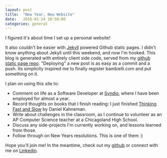 ```yaml
---
layout: post
title:  "New Year, New Website"
date:   2016-01-24 20:50:00
categories: general
---
```

I figured it's about time I set up a personal website!

It also couldn't be easier with [Jekyll][jekyll] powered Github static pages. I didn't know anything about Jekyll until this weekend, and now I'm hooked. This blog is generated with entirely client side code, served from my [github static page repo][github-page]. "Deploying" a new post is as easy as a commit and a push. Its simplicity inspired me to finally register bambielli.com and put something on it.

I plan on using this site to:

  * Comment on life as a Software Developer at [Syndio][syndio], where I have been employed for almost a year.
  * Record thoughts on books that I finish reading: I just finished [Thinking Fast and Slow][thinking-fast] by Daniel Kahneman.
  * Write about challenges in the classroom, as I continue to volunteer as an AP Computer Science teacher at a Chicagoland High School.
  * Discuss any side-projects I'm currently working on, and lessons learned from those.
  * Follow through on New Years resolutions. This is one of them :)

Hope you'll join me! In the meantime, check out my [github][github] or connect with me on [Linkedin][linkedin].

[jekyll]:          http://jekyllrb.com
[github-page]:     https://github.com/bambielli/bambielli.github.io
[github]:          https://github.com/bambielli
[syndio]:          http://synd.io
[thinking-fast]:   http://www.goodreads.com/book/show/11468377-thinking-fast-and-slow
[linkedin]:        https://www.linkedin.com/in/bambielli
